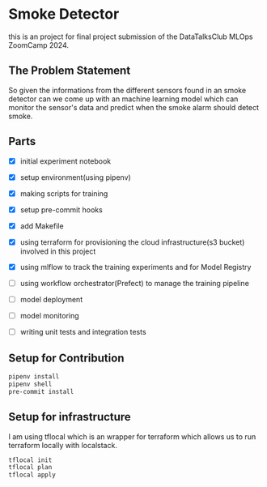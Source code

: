 # Smoke Detector
this is an project for final project submission of the DataTalksClub MLOps ZoomCamp 2024.

## The Problem Statement

So given the informations from the different sensors found in an smoke detector can we come up with an machine learning model which can monitor the sensor's data and predict when the smoke alarm should detect smoke.

## Parts

- [X] initial experiment notebook
- [X] setup environment(using pipenv)
- [X] making scripts for training
- [X] setup pre-commit hooks
- [X] add Makefile
- [X] using terraform for provisioning the cloud infrastructure(s3 bucket) involved in this project
- [X] using mlflow to track the training experiments and for Model Registry
- [ ] using workflow orchestrator(Prefect) to manage the training pipeline
- [ ] model deployment
- [ ] model monitoring
- [ ] writing unit tests and integration tests


## Setup for Contribution

```bash
pipenv install
pipenv shell
pre-commit install
```

## Setup for infrastructure

I am using tflocal which is an wrapper for terraform which allows us to run terraform locally with localstack.

```bash
tflocal init
tflocal plan
tflocal apply
```
